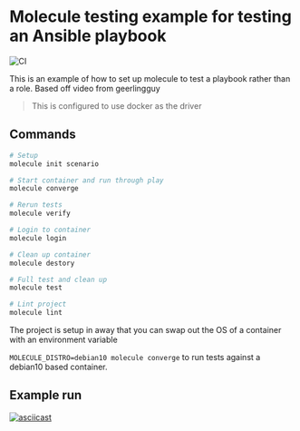 # Molecule testing example for testing an Ansible playbook

![CI](https://github.com/QCU87Z/ansible-molecule-playbook-demo/workflows/CI/badge.svg)

This is an example of how to set up molecule to test a playbook rather than a role. Based off video from geerlingguy

> This is configured to use docker as the driver

## Commands

```bash
# Setup
molecule init scenario

# Start container and run through play
molecule converge

# Rerun tests
molecule verify

# Login to container
molecule login

# Clean up container
molecule destory

# Full test and clean up
molecule test

# Lint project
molecule lint
```

The project is setup in away that you can swap out the OS of a container with an environment variable

`MOLECULE_DISTRO=debian10 molecule converge` to run tests against a  debian10 based container.

## Example run

[![asciicast](https://asciinema.org/a/usiHI9djiwmQHZD7ouzsctJ9y.svg)](https://asciinema.org/a/usiHI9djiwmQHZD7ouzsctJ9y)
